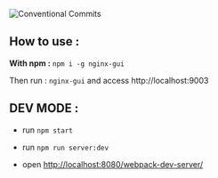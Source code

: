 ![Conventional Commits](https://img.shields.io/npm/v/nginx-gui.svg)

## How to use : 
**With npm :**
``npm i -g nginx-gui``

Then run : 
``nginx-gui`` and access http://localhost:9003
## DEV MODE : 

- run ``npm start``
- run ``npm run server:dev``

- open [http://localhost:8080/webpack-dev-server/](http://localhost:8080/webpack-dev-server/)
